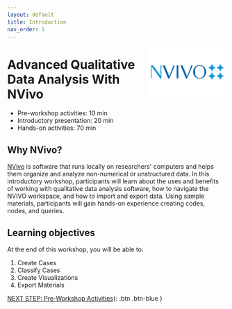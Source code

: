 ```yaml
---
layout: default
title: Introduction 
nav_order: 1
---
```


<img src="images/logo.png" style="float:right;width:180px;" alt="logo">

# Advanced Qualitative Data Analysis With NVivo

- Pre-workshop activities: 10 min 
- Introductory presentation: 20 min
- Hands-on activities: 70 min

## Why NVivo? 

[NVivo](https://www.qsrinternational.com/nvivo-qualitative-data-analysis-software/home) is software that runs locally on researchers' computers and helps them organize and analyze non-numerical or unstructured data. In this introductory workshop, participants will learn about the uses and benefits of working with qualitative data analysis software, how to navigate the NVIVO workspace, and how to import and export data. Using sample materials, participants will gain hands-on experience creating codes, nodes, and queries.

## Learning objectives

At the end of this workshop, you will be able to:

1.  Create Cases
3.  Classify Cases
4.  Create Visualizations
5.  Export Materials
 
[NEXT STEP: Pre-Workshop Activities](pre-workshop.html){: .btn .btn-blue }
